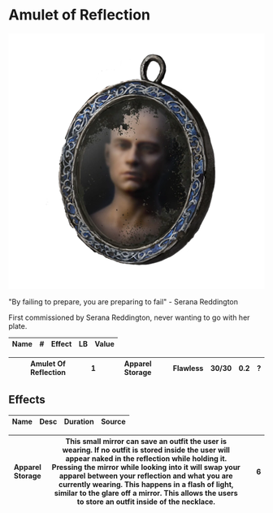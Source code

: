 # Amulet of Reflection

![Copyrighted Image](AmuletOfReflection.png)



"By failing to prepare, you are preparing to fail" - Serana Reddington

First commissioned by Serana Reddington, never wanting to go with her plate.



| Name | # | Effect | LB | Value |
| :--: | :-: | :----: | :-: | :---: |

| Amulet Of Reflection | 1 |  | Apparel Storage | Flawless | 30/30 | 0.2 | ? |
| -------------------- | - | - | --------------- | -------- | ----- | --- | - |

## Effects

| Name | Desc | Duration | Source |
| :--- | :----: | :------: | :-----------: |

| Apparel Storage | This small mirror can save an outfit the user is wearing. If no outfit is stored inside the user will appear naked in the reflection while holding it. Pressing the mirror while looking into it will swap your apparel between your reflection and what you are currently wearing. This happens in a flash of light, similar to the glare off a mirror. This allows the users to store an outfit inside of the necklace. |  | 6 |
| --------------- | ------------------------------------------------------------------------------------------------------------------------------------------------------------------------------------------------------------------------------------------------------------------------------------------------------------------------------------------------------------------------------------------------------------------------- | - | - |
